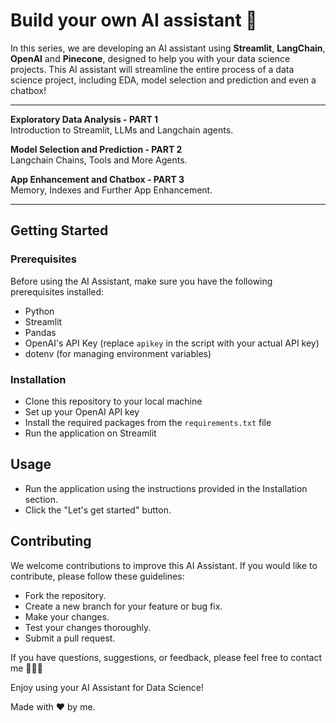# Build your own AI assistant 🤖

In this series, we are developing an AI assistant using **Streamlit**, **LangChain**, **OpenAI** and **Pinecone**, designed to help you with your data science projects. This AI assistant will streamline the entire process of a data science project, including EDA, model selection and prediction and even a chatbox!

--- 

**Exploratory Data Analysis - PART 1** </br>
Introduction to Streamlit, LLMs and Langchain agents.

**Model Selection and Prediction - PART 2** </br>
Langchain Chains, Tools and More Agents.

**App Enhancement and Chatbox - PART 3** </br>
Memory, Indexes and Further App Enhancement.

---

## Getting Started

### Prerequisites

Before using the AI Assistant, make sure you have the following prerequisites installed:

- Python
- Streamlit
- Pandas
- OpenAI's API Key (replace `apikey` in the script with your actual API key)
- dotenv (for managing environment variables)

### Installation
- Clone this repository to your local machine
- Set up your OpenAI API key
- Install the required packages from the `requirements.txt` file
- Run the application on Streamlit

## Usage
- Run the application using the instructions provided in the Installation section.
- Click the "Let's get started" button.

## Contributing
We welcome contributions to improve this AI Assistant. If you would like to contribute, please follow these guidelines:

- Fork the repository.
- Create a new branch for your feature or bug fix.
- Make your changes.
- Test your changes thoroughly.
- Submit a pull request.


If you have questions, suggestions, or feedback, please feel free to contact me 👱🏻‍♀️

Enjoy using your AI Assistant for Data Science! 

Made with ❤️ by me.
